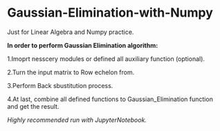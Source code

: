 # Gaussian-Elimination-with-Numpy
Just for Linear Algebra and Numpy practice.

**In order to perform Gaussian Elimination algorithm:**

1.Imoprt nesscery modules or defined all auxiliary function (optional).

2.Turn the input matrix to Row echelon from.

3.Perform Back sbustitution process.

4.At last, combine all defined functions to Gaussian_Elimination function and get the result.

*Highly recommended run with JupyterNotebook.*
